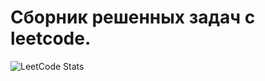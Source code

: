 # Сборник решенных задач с leetcode.
![LeetCode Stats](https://leetcard.jacoblin.cool/ArtPos?theme=nord&font=Noto%20Serif%20Hebrew&ext=heatmap)

